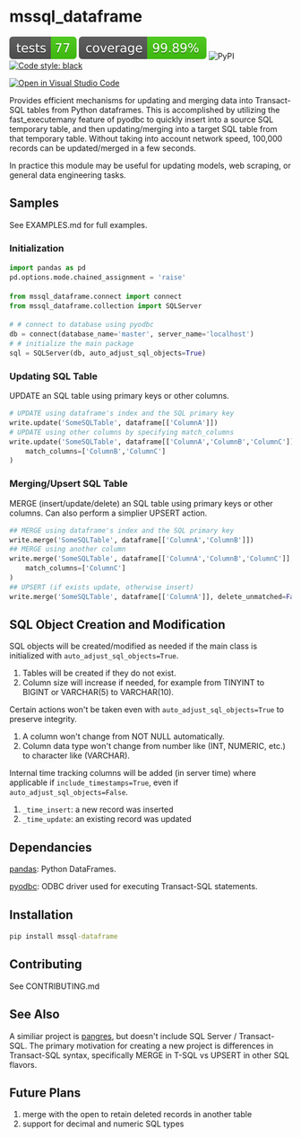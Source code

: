 # mssql_dataframe

![Tests Status](./reports/tests.svg?dummy=8484744)
![Coverage Status](./reports/coverage.svg?dummy=8484744)
![PyPI](https://img.shields.io/pypi/v/mssql_dataframe)
[![Code style: black](https://img.shields.io/badge/code%20style-black-000000.svg)](https://github.com/psf/black)

[![Open in Visual Studio Code](https://open.vscode.dev/badges/open-in-vscode.svg)](https://open.vscode.dev/jwcook23/mssql_dataframe)

Provides efficient mechanisms for updating and merging data into Transact-SQL tables from Python dataframes. This is accomplished by utilizing the fast_executemany feature of pyodbc to quickly insert into a source SQL temporary table, and then updating/merging into a target SQL table from that temporary table. Without taking into account network speed, 100,000 records can be updated/merged in a few seconds.

In practice this module may be useful for updating models, web scraping, or general data engineering tasks.

## Samples

See EXAMPLES.md for full examples.

### Initialization

``` python
import pandas as pd
pd.options.mode.chained_assignment = 'raise'

from mssql_dataframe.connect import connect
from mssql_dataframe.collection import SQLServer

# # connect to database using pyodbc
db = connect(database_name='master', server_name='localhost')
# # initialize the main package
sql = SQLServer(db, auto_adjust_sql_objects=True)
```

### Updating SQL Table

UPDATE an SQL table using primary keys or other columns.

``` python
# UPDATE using dataframe's index and the SQL primary key
write.update('SomeSQLTable', dataframe[['ColumnA']])
# UPDATE using other columns by specifying match_columns
write.update('SomeSQLTable', dataframe[['ColumnA','ColumnB','ColumnC']], 
    match_columns=['ColumnB','ColumnC']
)
```

### Merging/Upsert SQL Table

MERGE (insert/update/delete) an SQL table using primary keys or other columns. Can also perform a simplier UPSERT action.

```python
## MERGE using dataframe's index and the SQL primary key
write.merge('SomeSQLTable', dataframe[['ColumnA','ColumnB']])
## MERGE using another column
write.merge('SomeSQLTable', dataframe[['ColumnA','ColumnB','ColumnC']], 
    match_columns=['ColumnC']
)
## UPSERT (if exists update, otherwise insert)
write.merge('SomeSQLTable', dataframe[['ColumnA']], delete_unmatched=False)
```

## SQL Object Creation and Modification

SQL objects will be created/modified as needed if the main class is initialized with `auto_adjust_sql_objects=True`.

1. Tables will be created if they do not exist.
2. Column size will increase if needed, for example from TINYINT to BIGINT or VARCHAR(5) to VARCHAR(10).

Certain actions won't be taken even with `auto_adjust_sql_objects=True` to preserve integrity.

1. A column won't change from NOT NULL automatically.
2. Column data type won't change from number like (INT, NUMERIC, etc.) to character like (VARCHAR).

Internal time tracking columns will be added (in server time) where applicable if `include_timestamps=True`, even if `auto_adjust_sql_objects=False`.

1. `_time_insert`: a new record was inserted
2. `_time_update`: an existing record was updated

## Dependancies

[pandas](https://pandas.pydata.org/): Python DataFrames.

[pyodbc](https://docs.microsoft.com/en-us/sql/connect/python/pyodbc/python-sql-driver-pyodbc?view=sql-server-ver15): ODBC driver used for executing Transact-SQL statements.

## Installation

```cmd
pip install mssql-dataframe
```

## Contributing

See CONTRIBUTING.md

## See Also

A similiar project is [pangres](https://github.com/ThibTrip/pangres), but doesn't include SQL Server / Transact-SQL. The primary motivation for creating a new project is differences in Transact-SQL syntax, specifically MERGE in T-SQL vs UPSERT in other SQL flavors.

## Future Plans

1. merge with the open to retain deleted records in another table
2. support for decimal and numeric SQL types
